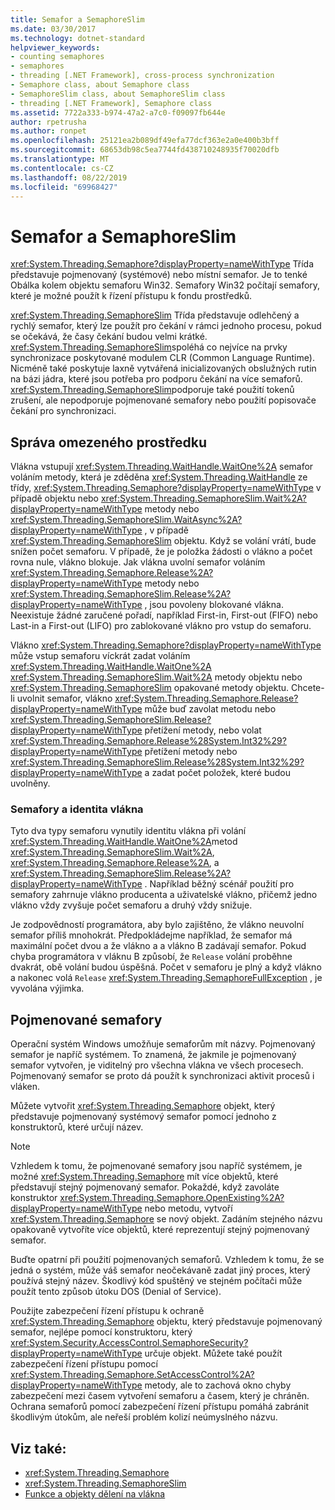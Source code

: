 ```yaml
---
title: Semafor a SemaphoreSlim
ms.date: 03/30/2017
ms.technology: dotnet-standard
helpviewer_keywords:
- counting semaphores
- semaphores
- threading [.NET Framework], cross-process synchronization
- Semaphore class, about Semaphore class
- SemaphoreSlim class, about SemaphoreSlim class
- threading [.NET Framework], Semaphore class
ms.assetid: 7722a333-b974-47a2-a7c0-f09097fb644e
author: rpetrusha
ms.author: ronpet
ms.openlocfilehash: 25121ea2b089df49efa77dcf363e2a0e400b3bff
ms.sourcegitcommit: 68653db98c5ea7744fd438710248935f70020dfb
ms.translationtype: MT
ms.contentlocale: cs-CZ
ms.lasthandoff: 08/22/2019
ms.locfileid: "69968427"
---
```

# <a name="semaphore-and-semaphoreslim"></a>Semafor a SemaphoreSlim
<xref:System.Threading.Semaphore?displayProperty=nameWithType> Třída představuje pojmenovaný (systémové) nebo místní semafor. Je to tenké Obálka kolem objektu semaforu Win32. Semafory Win32 počítají semafory, které je možné použít k řízení přístupu k fondu prostředků.  
  
 <xref:System.Threading.SemaphoreSlim> Třída představuje odlehčený a rychlý semafor, který lze použít pro čekání v rámci jednoho procesu, pokud se očekává, že časy čekání budou velmi krátké. <xref:System.Threading.SemaphoreSlim>spoléhá co nejvíce na prvky synchronizace poskytované modulem CLR (Common Language Runtime). Nicméně také poskytuje laxně vytvářená inicializovaných obslužných rutin na bázi jádra, které jsou potřeba pro podporu čekání na více semaforů. <xref:System.Threading.SemaphoreSlim>podporuje také použití tokenů zrušení, ale nepodporuje pojmenované semafory nebo použití popisovače čekání pro synchronizaci.  
  
## <a name="managing-a-limited-resource"></a>Správa omezeného prostředku  
 Vlákna vstupují <xref:System.Threading.WaitHandle.WaitOne%2A> semafor voláním metody, která je zděděna <xref:System.Threading.WaitHandle> ze třídy, <xref:System.Threading.Semaphore?displayProperty=nameWithType> v případě objektu nebo <xref:System.Threading.SemaphoreSlim.Wait%2A?displayProperty=nameWithType> metody nebo <xref:System.Threading.SemaphoreSlim.WaitAsync%2A?displayProperty=nameWithType> , v případě <xref:System.Threading.SemaphoreSlim> objektu. Když se volání vrátí, bude snížen počet semaforu. V případě, že je položka žádosti o vlákno a počet rovna nule, vlákno blokuje. Jak vlákna uvolní semafor voláním <xref:System.Threading.Semaphore.Release%2A?displayProperty=nameWithType> metody nebo <xref:System.Threading.SemaphoreSlim.Release%2A?displayProperty=nameWithType> , jsou povoleny blokované vlákna. Neexistuje žádné zaručené pořadí, například First-in, First-out (FIFO) nebo Last-in a First-out (LIFO) pro zablokované vlákno pro vstup do semaforu.  
  
 Vlákno <xref:System.Threading.Semaphore?displayProperty=nameWithType> může vstup semaforu víckrát zadat voláním <xref:System.Threading.WaitHandle.WaitOne%2A> <xref:System.Threading.SemaphoreSlim.Wait%2A> metody objektu nebo <xref:System.Threading.SemaphoreSlim> opakované metody objektu. Chcete-li uvolnit semafor, vlákno <xref:System.Threading.Semaphore.Release?displayProperty=nameWithType> může buď zavolat metodu nebo <xref:System.Threading.SemaphoreSlim.Release?displayProperty=nameWithType> přetížení metody, nebo volat <xref:System.Threading.Semaphore.Release%28System.Int32%29?displayProperty=nameWithType> přetížení metody nebo <xref:System.Threading.SemaphoreSlim.Release%28System.Int32%29?displayProperty=nameWithType> a zadat počet položek, které budou uvolněny.  
  
### <a name="semaphores-and-thread-identity"></a>Semafory a identita vlákna  
 Tyto dva typy semaforu vynutily identitu vlákna při volání <xref:System.Threading.WaitHandle.WaitOne%2A>metod <xref:System.Threading.SemaphoreSlim.Wait%2A>, <xref:System.Threading.Semaphore.Release%2A>, a <xref:System.Threading.SemaphoreSlim.Release%2A?displayProperty=nameWithType> . Například běžný scénář použití pro semafory zahrnuje vlákno producenta a uživatelské vlákno, přičemž jedno vlákno vždy zvyšuje počet semaforu a druhý vždy snižuje.  
  
 Je zodpovědností programátora, aby bylo zajištěno, že vlákno neuvolní semafor příliš mnohokrát. Předpokládejme například, že semafor má maximální počet dvou a že vlákno a a vlákno B zadávají semafor. Pokud chyba programátora v vláknu B způsobí, že `Release` volání proběhne dvakrát, obě volání budou úspěšná. Počet v semaforu je plný a když vlákno a nakonec volá `Release` <xref:System.Threading.SemaphoreFullException> , je vyvolána výjimka.  
  
## <a name="named-semaphores"></a>Pojmenované semafory  
 Operační systém Windows umožňuje semaforům mít názvy. Pojmenovaný semafor je napříč systémem. To znamená, že jakmile je pojmenovaný semafor vytvořen, je viditelný pro všechna vlákna ve všech procesech. Pojmenovaný semafor se proto dá použít k synchronizaci aktivit procesů i vláken.  
  
 Můžete vytvořit <xref:System.Threading.Semaphore> objekt, který představuje pojmenovaný systémový semafor pomocí jednoho z konstruktorů, které určují název.  
  
> [!NOTE]
> Vzhledem k tomu, že pojmenované semafory jsou napříč systémem, je možné <xref:System.Threading.Semaphore> mít více objektů, které představují stejný pojmenovaný semafor. Pokaždé, když zavoláte konstruktor <xref:System.Threading.Semaphore.OpenExisting%2A?displayProperty=nameWithType> nebo metodu, vytvoří <xref:System.Threading.Semaphore> se nový objekt. Zadáním stejného názvu opakovaně vytvoříte více objektů, které reprezentují stejný pojmenovaný semafor.  
  
 Buďte opatrní při použití pojmenovaných semaforů. Vzhledem k tomu, že se jedná o systém, může váš semafor neočekávaně zadat jiný proces, který používá stejný název. Škodlivý kód spuštěný ve stejném počítači může použít tento způsob útoku DOS (Denial of Service).  
  
 Použijte zabezpečení řízení přístupu k ochraně <xref:System.Threading.Semaphore> objektu, který představuje pojmenovaný semafor, nejlépe pomocí konstruktoru, který <xref:System.Security.AccessControl.SemaphoreSecurity?displayProperty=nameWithType> určuje objekt. Můžete také použít zabezpečení řízení přístupu pomocí <xref:System.Threading.Semaphore.SetAccessControl%2A?displayProperty=nameWithType> metody, ale to zachová okno chyby zabezpečení mezi časem vytvoření semaforu a časem, který je chráněn. Ochrana semaforů pomocí zabezpečení řízení přístupu pomáhá zabránit škodlivým útokům, ale neřeší problém kolizí neúmyslného názvu.  
  
## <a name="see-also"></a>Viz také:

- <xref:System.Threading.Semaphore>
- <xref:System.Threading.SemaphoreSlim>
- [Funkce a objekty dělení na vlákna](../../../docs/standard/threading/threading-objects-and-features.md)
